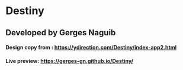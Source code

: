 # Destiny
## Developed by Gerges Naguib
#### Design copy from : https://ydirection.com/Destiny/index-app2.html
#### Live preview: https://gerges-gn.github.io/Destiny/
